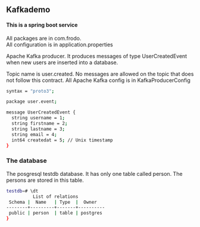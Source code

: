 ## Kafkademo

#### This is a spring boot service

All packages are in com.frodo.  
All configuration is in application.properties

Apache Kafka producer. It produces messages of type UserCreatedEvent when new users are inserted into a database.

Topic name is user.created. No messages are allowed on the topic that does  not follow this contract.
All Apache Kafka config is in KafkaProducerConfig

```sh
syntax = "proto3";

package user.event;

message UserCreatedEvent {
  string username = 1;
  string firstname = 2;
  string lastname = 3;
  string email = 4;
  int64 createdat = 5; // Unix timestamp
}
```

### The database
The posgresql testdb database. It has only one table called person. The persons are stored in this table.


```sh
testdb=# \dt
          List of relations
 Schema |  Name   | Type  |  Owner
--------+---------+-------+----------
 public | person  | table | postgres
}
```
